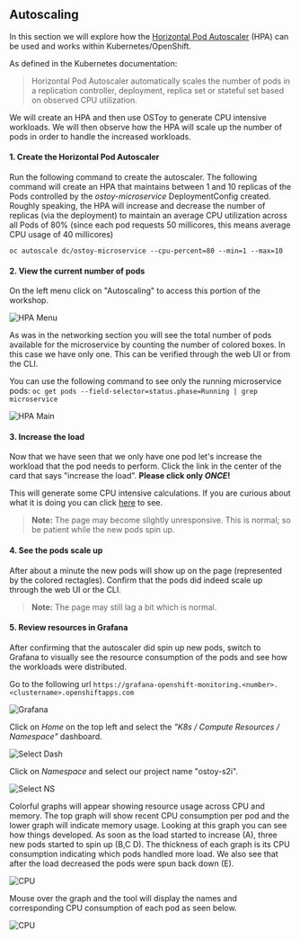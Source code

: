 ## Autoscaling

In this section we will explore how the [Horizontal Pod Autoscaler](https://kubernetes.io/docs/tasks/run-application/horizontal-pod-autoscale/) (HPA) can be used and works within Kubernetes/OpenShift. 

As defined in the Kubernetes documentation:
> Horizontal Pod Autoscaler automatically scales the number of pods in a replication controller, deployment, replica set or stateful set based on observed CPU utilization.

We will create an HPA and then use OSToy to generate CPU intensive workloads.  We will then observe how the HPA will scale up the number of pods in order to handle the increased workloads.  

#### 1. Create the Horizontal Pod Autoscaler

Run the following command to create the autoscaler. The following command will create an HPA that maintains between 1 and 10 replicas of the Pods controlled by the *ostoy-microservice* DeploymentConfig created. Roughly speaking, the HPA will increase and decrease the number of replicas (via the deployment) to maintain an average CPU utilization across all Pods of 80% (since each pod requests 50 millicores, this means average CPU usage of 40 millicores)

`oc autoscale dc/ostoy-microservice --cpu-percent=80 --min=1 --max=10`

#### 2. View the current number of pods

On the left menu click on "Autoscaling" to access this portion of the workshop.  

![HPA Menu](/images/12-hpa-menu.png)

As was in the networking section you will see the total number of pods available for the microservice by counting the number of colored boxes.  In this case we have only one.  This can be verified through the web UI or from the CLI.

You can use the following command to see only the running microservice pods:
`oc get pods --field-selector=status.phase=Running | grep microservice`

![HPA Main](/images/12-hpa-mainpage.png)

#### 3. Increase the load

Now that we have seen that we only have one pod let's increase the workload that the pod needs to perform. Click the link in the center of the card that says "increase the load".  **Please click only *ONCE*!**

This will generate some CPU intensive calculations.  If you are curious about what it is doing you can click [here](https://github.com/0kashi/ostoy/blob/master/microservice/app.js#L32) to see.

> **Note:** The page may become slightly unresponsive.  This is normal; so be patient while the new pods spin up.

#### 4. See the pods scale up

After about a minute the new pods will show up on the page (represented by the colored rectagles). Confirm that the pods did indeed scale up through the web UI or the CLI.

> **Note:** The page may still lag a bit which is normal.

#### 5. Review resources in Grafana

After confirming that the autoscaler did spin up new pods, switch to Grafana to visually see the resource consumption of the pods and see how the workloads were distributed.

Go to the following url `https://grafana-openshift-monitoring.<number>.<clustername>.openshiftapps.com`

![Grafana](/images/12-grafana-home.png)

Click on *Home* on the top left and select the *"K8s / Compute Resources / Namespace"* dashboard.

![Select Dash](/images/12-grafana-dash.png)

Click on *Namespace* and select our project name "ostoy-s2i".

![Select NS](/images/12-grafana-ns.png)

Colorful graphs will appear showing resource usage across CPU and memory.  The top graph will show recent CPU consumption per pod and the lower graph will indicate memory usage.  Looking at this graph you can see how things developed. As soon as the load started to increase (A), three new pods started to spin up (B,C D). The thickness of each graph is its CPU consumption indicating which pods handled more load.  We also see that after the load decreased the pods were spun back down (E).

![CPU](/images/12-grafana-cpu.png)

Mouse over the graph and the tool will display the names and corresponding CPU consumption of each pod as seen below.

![CPU](/images/12-grafana-metrics.png)

